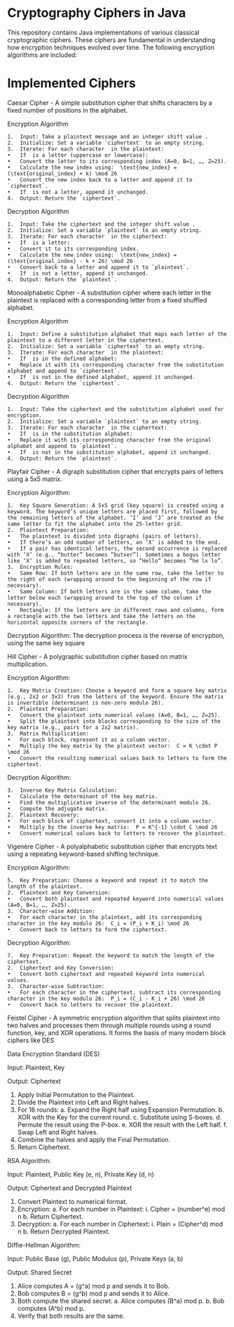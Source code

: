 # Cryptography Ciphers in Java
This repository contains Java implementations of various classical cryptographic ciphers. These ciphers are fundamental in understanding how encryption techniques evolved over time. The following encryption algorithms are included:

# Implemented Ciphers
Caesar Cipher - A simple substitution cipher that shifts characters by a fixed number of positions in the alphabet.

Encryption Algorithm

	1.	Input: Take a plaintext message and an integer shift value .
	2.	Initialize: Set a variable `ciphertext` to an empty string.
	3.	Iterate: For each character  in the plaintext:
	•	If  is a letter (uppercase or lowercase):
	•	Convert the letter to its corresponding index (A=0, B=1, …, Z=25).
	•	Calculate the new index using:  \text{new_index} = (\text{original_index} + k) \mod 26 
	•	Convert the new index back to a letter and append it to `ciphertext`.
	•	If  is not a letter, append it unchanged.
	4.	Output: Return the `ciphertext`.
Decryption Algorithm

	1.	Input: Take the ciphertext and the integer shift value .
	2.	Initialize: Set a variable `plaintext` to an empty string.
	3.	Iterate: For each character  in the ciphertext:
	•	If  is a letter:
	•	Convert it to its corresponding index.
	•	Calculate the new index using:  \text{new_index} = (\text{original_index} - k + 26) \mod 26 
	•	Convert back to a letter and append it to `plaintext`.
	•	If  is not a letter, append it unchanged.
	4.	Output: Return the `plaintext`.
 
Monoalphabetic Cipher - A substitution cipher where each letter in the plaintext is replaced with a corresponding letter from a fixed shuffled alphabet.

Encryption Algorithm

	1.	Input: Define a substitution alphabet that maps each letter of the plaintext to a different letter in the ciphertext.
	2.	Initialize: Set a variable `ciphertext` to an empty string.
	3.	Iterate: For each character  in the plaintext:
	•	If  is in the defined alphabet:
	•	Replace it with its corresponding character from the substitution alphabet and append to `ciphertext`.
	•	If  is not in the defined alphabet, append it unchanged.
	4.	Output: Return the `ciphertext`.
Decryption Algorithm

	1.	Input: Take the ciphertext and the substitution alphabet used for encryption.
	2.	Initialize: Set a variable `plaintext` to an empty string.
	3.	Iterate: For each character  in the ciphertext:
	•	If  is in the substitution alphabet:
	•	Replace it with its corresponding character from the original alphabet and append to `plaintext`.
	•	If  is not in the substitution alphabet, append it unchanged.
	4.	Output: Return the `plaintext`.
Playfair Cipher - A digraph substitution cipher that encrypts pairs of letters using a 5x5 matrix.

Encryption Algorithm:

	1.	Key Square Generation: A 5x5 grid (key square) is created using a keyword. The keyword’s unique letters are placed first, followed by the remaining letters of the alphabet. ‘I’ and ‘J’ are treated as the same letter to fit the alphabet into the 25-letter grid.
	2.	Plaintext Preparation:
	•	The plaintext is divided into digraphs (pairs of letters).
	•	If there’s an odd number of letters, an ‘X’ is added to the end.
	•	If a pair has identical letters, the second occurrence is replaced with ‘X’ (e.g., “butter” becomes “butxer”). Sometimes a bogus letter like ‘X’ is added to repeated letters, so “Hello” becomes “he lx lo”.
	3.	Encryption Rules:
	•	Same Row: If both letters are in the same row, take the letter to the right of each (wrapping around to the beginning of the row if necessary).
	•	Same Column: If both letters are in the same column, take the letter below each (wrapping around to the top of the column if necessary).
	•	Rectangle: If the letters are in different rows and columns, form a rectangle with the two letters and take the letters on the horizontal opposite corners of the rectangle.
Decryption Algorithm: The decryption process is the reverse of encryption, using the same key square

Hill Cipher - A polygraphic substitution cipher based on matrix multiplication.

Encryption Algorithm:

	1.	Key Matrix Creation: Choose a keyword and form a square key matrix (e.g., 2x2 or 3x3) from the letters of the keyword. Ensure the matrix is invertible (determinant is non-zero modulo 26).
	2.	Plaintext Preparation:
	•	Convert the plaintext into numerical values (A=0, B=1, …, Z=25).
	•	Split the plaintext into blocks corresponding to the size of the key matrix (e.g., pairs for a 2x2 matrix).
	3.	Matrix Multiplication:
	•	For each block, represent it as a column vector.
	•	Multiply the key matrix by the plaintext vector:  C = K \cdot P \mod 26 
	•	Convert the resulting numerical values back to letters to form the ciphertext.
Decryption Algorithm:

	3.	Inverse Key Matrix Calculation:
	•	Calculate the determinant of the key matrix.
	•	Find the multiplicative inverse of the determinant modulo 26.
	•	Compute the adjugate matrix.
	2.	Plaintext Recovery:
	•	For each block of ciphertext, convert it into a column vector.
	•	Multiply by the inverse key matrix:  P = K^{-1} \cdot C \mod 26 
	•	Convert numerical values back to letters to recover the plaintext.
 
Vigenère Cipher - A polyalphabetic substitution cipher that encrypts text using a repeating keyword-based shifting technique.

Encryption Algorithm:

	5.	Key Preparation: Choose a keyword and repeat it to match the length of the plaintext.
	2.	Plaintext and Key Conversion:
	•	Convert both plaintext and repeated keyword into numerical values (A=0, B=1, …, Z=25).
	3.	Character-wise Addition:
	•	For each character in the plaintext, add its corresponding character in the key modulo 26:  C_i = (P_i + K_i) \mod 26 
	•	Convert back to letters to form the ciphertext.
Decryption Algorithm:

	7.	Key Preparation: Repeat the keyword to match the length of the ciphertext.
	2.	Ciphertext and Key Conversion:
	•	Convert both ciphertext and repeated keyword into numerical values.
	3.	Character-wise Subtraction:
	•	For each character in the ciphertext, subtract its corresponding character in the key modulo 26:  P_i = (C_i - K_i + 26) \mod 26 
	•	Convert back to letters to recover the plaintext.

Feistel Cipher - A symmetric encryption algorithm that splits plaintext into two halves and processes them through multiple rounds using a round function, key, and XOR operations. It forms the basis of many modern block ciphers like DES

Data Encryption Standard (DES)

Input: Plaintext, Key

Output: Ciphertext

1. Apply Initial Permutation to the Plaintext.
2. Divide the Plaintext into Left and Right halves.
3. For 16 rounds:
   a. Expand the Right half using Expansion Permutation.
   b. XOR with the Key for the current round.
   c. Substitute using S-boxes.
   d. Permute the result using the P-box.
   e. XOR the result with the Left half.
   f. Swap Left and Right halves.
4. Combine the halves and apply the Final Permutation.
5. Return Ciphertext.

RSA Algorithm:

Input: Plaintext, Public Key (e, n), Private Key (d, n)

Output: Ciphertext and Decrypted Plaintext

1. Convert Plaintext to numerical format.
2. Encryption:
   a. For each number in Plaintext:
      i. Cipher = (number^e) mod n
   b. Return Ciphertext.
3. Decryption:
   a. For each number in Ciphertext:
      i. Plain = (Cipher^d) mod n
   b. Return Decrypted Plaintext.

Diffie-Hellman Algorithm:

Input: Public Base (g), Public Modulus (p), Private Keys (a, b)

Output: Shared Secret

1. Alice computes A = (g^a) mod p and sends it to Bob.
2. Bob computes B = (g^b) mod p and sends it to Alice.
3. Both compute the shared secret:
   a. Alice computes (B^a) mod p.
   b. Bob computes (A^b) mod p.
4. Verify that both results are the same.
